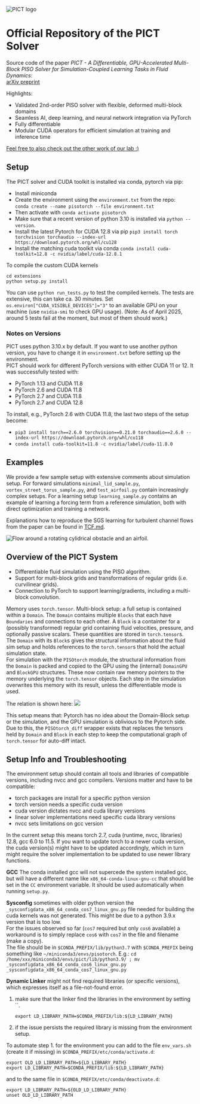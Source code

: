 
![PICT logo](images/banner.png)

# Official Repository of the PICT Solver

Source code of the paper *PICT - A Differentiable, GPU-Accelerated Multi-Block PISO Solver for Simulation-Coupled Learning Tasks in Fluid Dynamics*:  
[arXiv preprint](https://arxiv.org/abs/2505.16992)  

Highlights:
- Validated 2nd-order PISO solver with flexible, deformed multi-block domains
- Seamless AI, deep learning, and neural network integration via PyTorch
- Fully differentiable
- Modular CUDA operators for efficient simulation at training and inference time

[Feel free to also check out the other work of our lab :)](https://ge.in.tum.de/publications/)

## Setup

The PICT solver and CUDA toolkit is installed via conda, pytorch via pip:
- Install miniconda  
- Create the environment using the `environment.txt` from the repo:  
`conda create --name pisotorch --file environment.txt`  
- Then activate with `conda activate pisotorch`  
- Make sure that a recent version of python 3.10 is installed via `python --version`.  
- Install the latest Pytorch for CUDA 12.8 via pip `pip3 install torch torchvision torchaudio --index-url https://download.pytorch.org/whl/cu128`  
- Install the matching cuda toolkit via conda `conda install cuda-toolkit=12.8 -c nvidia/label/cuda-12.8.1`  

To compile the custom CUDA kernels  
```
cd extensions
python setup.py install
```

You can use `python run_tests.py` to test the compiled kernels. The tests are extensive, this can take ca. 30 minutes.
Set `os.environ["CUDA_VISIBLE_DEVICES"]="3"` to an available GPU on your machine (use `nvidia-smi` to check GPU usage).
(Note: As of April 2025, around 5 tests fail at the moment, but most of them should work.)

### Notes on Versions
PICT uses python 3.10.x by default. If you want to use another python version, you have to change it in `environment.txt` before setting up the environment.  
PICT should work for different PyTorch versions with either CUDA 11 or 12. It was successfully tested with:
- PyTorch 1.13 and CUDA 11.8
- PyTorch 2.6 and CUDA 11.8
- PyTorch 2.7 and CUDA 11.8
- PyTorch 2.7 and CUDA 12.8

To install, e.g., PyTorch 2.6 with CUDA 11.8, the last two steps of the setup become:
- `pip3 install torch==2.6.0 torchvision==0.21.0 torchaudio==2.6.0 --index-url https://download.pytorch.org/whl/cu118`
- `conda install cuda-toolkit=11.8 -c nvidia/label/cuda-11.8.0`


## Examples

We provide a few sample setup with extensive comments about simulation setup.
For forward simulations `minimal_lid_sample.py`, `vortex_street_torus_sample.py`, and `test_airfoil.py` contain increasingly complex setups.
For a learning setup `learning_sample.py` contains an example of learning a forcing term from a reference simulation, both with direct optimization and training a network.  

Explanations how to reproduce the SGS learning for turbulent channel flows from the paper can be found in [TCF.md](TCF.md).

![Flow around a rotating cylidrical obstacle and an airfoil.](images/obstacle-flow_vis.jpg)

## Overview of the PICT System

- Differentiable fluid simulation using the PISO algorithm.
- Support for multi-block grids and transformations of regular grids (i.e. curvilinear grids).
- Connection to PyTorch to support learning/gradients, including a multi-block convolution.

Memory uses `torch.tensor`.
Multi-block setup: a full setup is contained within a `Domain`. The `Domain` contains multiple `Blocks` that each have `Boundaries` and connections to each other.
A `Block` is a containter for a (possibly transformed) regular grid containing fluid velocities, pressure, and optionally passive scalars. These quantities are stored in `torch.tensor`s.
The `Domain` with its `Block`s gives the structural information about the fluid sim setup and holds references to the `torch.tensor`s that hold the actual simulation state.  
For simulation with the `PISOtorch` module, the structural information from the `Domain` is packed and copied to the GPU using the (internal) `DomainGPU` and `BlockGPU` structures.
These now contain raw memory pointers to the memory underlying the `torch.tensor` objects. Each step in the simulation overwrites this memory with its result, unless the differentiable mode is used.

The relation is shown here:
![](images/PISOtorch_overview.png)

This setup means that: Pytorch has no idea about the Domain-Block setup or the simulation, and the GPU simulation is oblivious to the Pytorch side.  
Due to this, the `PISOtorch_diff` wrapper exists that replaces the tensors held by `Domain` and `Block` in each step to keep the computational graph of `torch.tensor` for auto-diff intact.

## Setup Info and Troubleshooting

The environment setup should contain all tools and libraries of compatible versions, including nvcc and gcc compilers.
Versions matter and have to be compatible:
- torch packages are install for a specific python version
- torch version needs a specific cuda version
- cuda version dictates nvcc and cuda library versions
- linear solver implementations need specific cuda library versions
- nvcc sets limitations on gcc version  

In the current setup this means torch 2.7, cuda (runtime, nvcc, libraries) 12.8, gcc 6.0 to 11.5.
If you want to update torch to a newer cuda version, the cuda version(s) might have to be updated accordingly, which in turn might require the solver implementation to be updated to use newer library functions.

**GCC** The conda installed gcc will not supercede the system installed gcc, but will have a different name like `x86_64-conda-linux-gnu-cc` that should be set in the `CC` environment variable. It should be used automatically when running `setup.py`.

**Sysconfig** sometimes with older python version the `_sysconfigdata_x86_64_conda_cos7_linux_gnu.py` file needed for building the cuda kernels was not generated. This might be due to a python 3.9.x version that is too low.  
For the issues observed so far (`cos7` required but only `cos6` available) a workaround is to simply replace `cos6` with `cos7` in the file and filename (make a copy).  
The file should be in `$CONDA_PREFIX/lib/python3.7` with `$CONDA_PREFIX` being something like `~/miniconda3/envs/pisotorch`. E.g.:
`cd /home/xxx/miniconda3/envs/pict/lib/python3.9/ ; mv _sysconfigdata_x86_64_conda_cos6_linux_gnu.py _sysconfigdata_x86_64_conda_cos7_linux_gnu.py`

**Dynamic Linker** might not find required libraries (or specific versions), which expresses itself as a file-not-found error.  
1. make sure that the linker find the libraries in the environment by setting ``.
	```
	export LD_LIBRARY_PATH=$CONDA_PREFIX/lib:${LD_LIBRARY_PATH}
	```
2. if the issue persists the required library is missing from the environment setup.  

To automate step 1. for the environment you can add to the file `env_vars.sh` (create it if missing) in `$CONDA_PREFIX/etc/conda/activate.d`:
```
export OLD_LD_LIBRARY_PATH=${LD_LIBRARY_PATH}
export LD_LIBRARY_PATH=$CONDA_PREFIX/lib:${LD_LIBRARY_PATH}
```
and to the same file in `$CONDA_PREFIX/etc/conda/deactivate.d`:
```
export LD_LIBRARY_PATH=${OLD_LD_LIBRARY_PATH}
unset OLD_LD_LIBRARY_PATH
```

